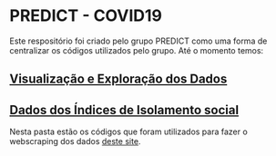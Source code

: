 # PREDICT - COVID19

 Este respositório foi criado pelo grupo PREDICT como uma forma de centralizar os códigos utilizados pelo grupo. Até o momento temos:

## [Visualização e Exploração dos Dados](ved)

## [Dados dos Índices de Isolamento social](indices-isolamento)
Nesta pasta estão os códigos que foram utilizados para fazer o webscraping dos dados [deste site](https://public.tableau.com/views/MKTScoredeisolamentosocial/VisoGeral?%3Aembed=y&%3AshowVizHome=no&%3Adisplay_count=y&%3Adisplay_static_image=y).
